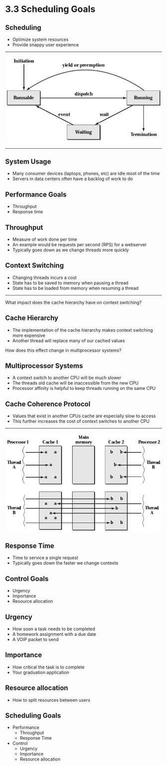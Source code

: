 3.3 Scheduling Goals
====================

Scheduling
----------

- Optimize system resources
- Provide snappy user experience

---

![Thread states](media/3-3.png)

---

System Usage
------------

- Many consumer devices (laptops, phones, etc) are idle most of the time
- Servers in data centers often have a backlog of work to do

Performance Goals
-----------------

- Throughput
- Response time

Throughput
----------

- Measure of work done per time
- An example would be requests per second (RPS) for a webserver
- Typically goes down as we change threads more quickly

Context Switching
-----------------

- Changing threads incurs a cost
- State has to be saved to memory when pausing a thread
- State has to be loaded from memory when resuming a thread

---

What impact does the cache hierarchy have on context switching?

Cache Hierarchy
---------------

- The implementation of the cache hierarchy makes context switching more expensive
- Another thread will replace many of our cached values

How does this effect change in multiprocessor systems?

Multiprocessor Systems
----------------------

- A context switch to another CPU will be much slower
- The threads old cache will be inaccessible from the new CPU
- Processor affinity is helpful to keep threads running on the same CPU

Cache Coherence Protocol
------------------------

- Values that exist in another CPUs cache are especially slow to access
- This further increases the cost of context switches to another CPU

---

![Cache locality](media/3-5.png)

Response Time
-------------

- Time to service a single request
- Typically goes down the faster we change contexts

Control Goals
-------------

- Urgency
- Importance
- Resource allocation

Urgency
-------

- How soon a task needs to be completed
- A homework assignment with a due date
- A VOIP packet to send

Importance
----------

- How critical the task is to complete
- Your graduation application

Resource allocation
-------------------

- How to split resources between users

Scheduling Goals
----------------

- Performance
  - Throughput
  - Response Time
- Control
  - Urgency
  - Importance
  - Resource allocation
